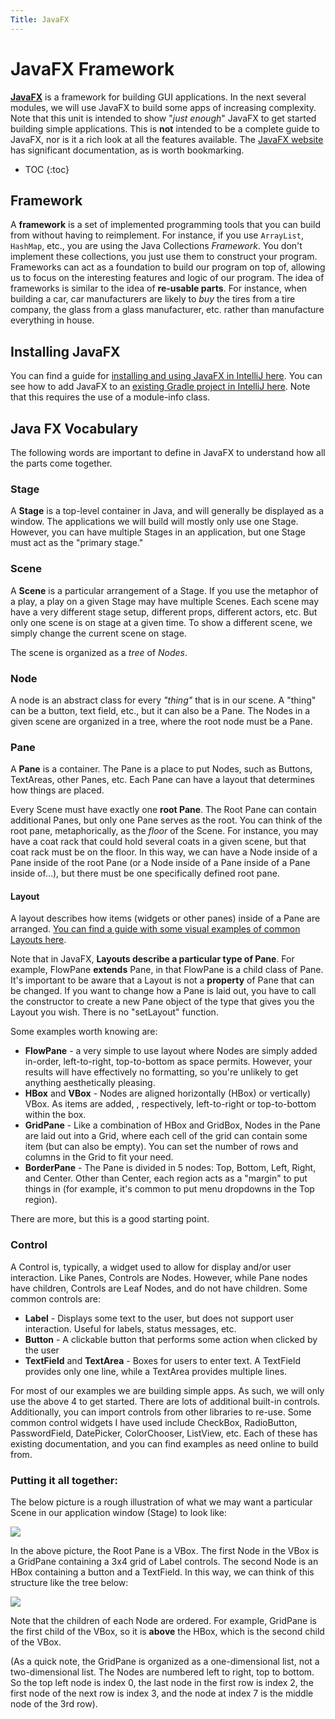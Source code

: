 ```yaml
---
Title: JavaFX
---
```


# JavaFX Framework

[**JavaFX**](https://openjfx.io/) is a framework for building GUI applications. In the next several modules, we will use JavaFX to build some apps of increasing complexity. Note that this unit is intended to show "*just enough*" JavaFX to get started building simple applications. This is **not** intended to be a complete guide to JavaFX, nor is it a rich look at all the features available. The [JavaFX website](https://openjfx.io/) has significant documentation, as is worth bookmarking.

* TOC
{:toc}

## Framework

A **framework** is a set of implemented programming tools that you can build from without having to reimplement. For instance, if you use `ArrayList`, `HashMap`, etc., you are using the Java Collections *Framework*. You don't implement these collections, you just use them to construct your program. Frameworks can act as a foundation to build our program on top of, allowing us to focus on the interesting features and logic of our program. The idea of frameworks is similar to the idea of **re-usable parts**. For instance, when building a car, car manufacturers are likely to *buy* the tires from a tire company, the glass from a glass manufacturer, etc. rather than manufacture everything in house.

## Installing JavaFX

You can find a guide for [installing and using JavaFX in IntelliJ here](https://openjfx.io/openjfx-docs/#IDE-Intellij). You can see how to add JavaFX to an [existing Gradle project in IntelliJ here](https://openjfx.io/openjfx-docs/#IDE-Intellij). Note that this requires the use of a module-info class.

## Java FX Vocabulary

The following words are important to define in JavaFX to understand how all the parts come together.

### Stage

A **Stage** is a top-level container in Java, and will generally be displayed as a window. The applications we will build will mostly only use one Stage. However, you can have multiple Stages in an application, but one Stage must act as the "primary stage."

### Scene

A **Scene** is a particular arrangement of a Stage. If you use the metaphor of a play, a play on a given Stage may have multiple Scenes. Each scene may have a very different stage setup, different props, different actors, etc. But only one scene is on stage at a given time. To show a different scene, we simply change the current scene on stage.

The scene is organized as a *tree* of *Nodes*.

### Node

A node is an abstract class for every *"thing"* that is in our scene. A "thing" can be a button, text field, etc., but it can also be a Pane. The Nodes in a given scene are organized in a tree, where the root node must be a Pane.

### Pane

A **Pane** is a container. The Pane is a place to put Nodes, such as Buttons, TextAreas, other Panes, etc. Each Pane can have a layout that determines how things are placed.

Every Scene must have exactly one **root Pane**. The Root Pane can contain additional Panes, but only one Pane serves as the root. You can think of the root pane, metaphorically, as the *floor* of the Scene. For instance, you may have a coat rack that could hold several coats in a given scene, but that coat rack must be on the floor. In this way, we can have a Node inside of a Pane inside of the root Pane (or a Node inside of a Pane inside of a Pane inside of...), but there must be one specifically defined root pane.

#### Layout

A layout describes how items (widgets or other panes) inside of a Pane are arranged. [You can find a guide with some visual examples of common Layouts here](https://docs.oracle.com/javafx/2/layout/builtin_layouts.htm). 

Note that in JavaFX, **Layouts describe a particular type of Pane**. For example, FlowPane **extends** Pane, in that FlowPane is a child class of Pane. It's important to be aware that a Layout is not a **property** of Pane that can be changed. If you want to change how a Pane is laid out, you have to call the constructor to create a new Pane object of the type that gives you the Layout you wish. There is no "setLayout" function.


Some examples worth knowing are:

* **FlowPane** - a very simple to use layout where Nodes are simply added in-order, left-to-right, top-to-bottom as space permits. However, your results will have effectively no formatting, so you're unlikely to get anything aesthetically pleasing.
* **HBox** and **VBox** - Nodes are aligned horizontally (HBox) or vertically) VBox. As items are added, , respectively, left-to-right or top-to-bottom within the box.
* **GridPane** - Like a combination of HBox and GridBox, Nodes in the Pane are laid out into a Grid, where each cell of the grid can contain some item (but can also be empty). You can set the number of rows and columns in the Grid to fit your need.
* **BorderPane** - The Pane is divided in 5 nodes: Top, Bottom, Left, Right, and Center. Other than Center, each region acts as a "margin" to put things in (for example, it's common to put menu dropdowns in the Top region).

There are more, but this is a good starting point.

### Control

A Control is, typically, a widget used to allow for display and/or user interaction. Like Panes, Controls are Nodes. However, while Pane nodes have children, Controls are Leaf Nodes, and do not have children. Some common controls are:

* **Label** - Displays some text to the user, but does not support user interaction. Useful for labels, status messages, etc.
* **Button** - A clickable button that performs some action when clicked by the user
* **TextField** and **TextArea** - Boxes for users to enter text. A TextField provides only one line, while a TextArea provides multiple lines.

For most of our examples we are building simple apps. As such, we will only use the above 4 to get started. There are lots of additional built-in controls. Additionally, you can import controls from other libraries to re-use. Some common control widgets I have used include CheckBox, RadioButton, PasswordField, DatePicker, ColorChooser, ListView, etc. Each of these has existing documentation, and you can find examples as need online to build from.

### Putting it all together:

The below picture is a rough illustration of what we may want a particular Scene in our application window (Stage) to look like:

![](../img/vocab_diagram.png)

In the above picture, the Root Pane is a VBox. The first Node in the VBox is a GridPane containing a 3x4 grid of Label controls. The second Node is an HBox containing a button and a TextField. In this way, we can think of this structure like the tree below:

![](../img/ui_tree.png)

Note that the children of each Node are ordered. For example, GridPane is the first child of the VBox, so it is **above** the HBox, which is the second child of the VBox. 

(As a quick note, the GridPane is organized as a one-dimensional list, not a two-dimensional list. The Nodes are numbered left to right, top to bottom. So the top left node is index 0, the last node in the first row is index 2, the first node of the next row is index 3, and the node at index 7 is the middle node of the 3rd row).